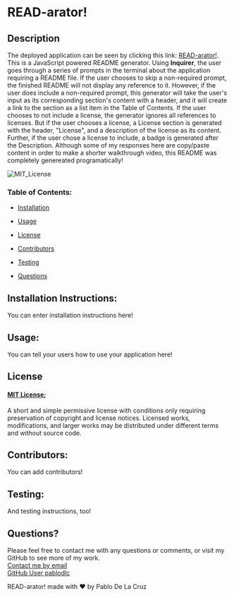 
# READ-arator!
## Description
The deployed application can be seen by clicking this link: [READ-arator!](https://github.com/pablodlc/readme-generator).  
This is a JavaScript powered README generator. Using **Inquirer**, the user goes through a series of prompts in the terminal about the application requiring a README file. If the user chooses to skip a non-required prompt, the finished README will not display any reference to it. However, if the user does include a non-required prompt, this generator will take the user's input as its corresponding section's content with a header, and it will create a link to the section as a list item in the Table of Contents. If the user chooses to not include a license, the generator ignores all references to licenses. But if the user chooses a license, a License section is generated with the header, "License", and a description of the license as its content. Further, if the user chose a license to include, a badge is generated after the Description. Although some of my responses here are copy/paste content in order to make a shorter walkthrough video, this README was completely genereated programatically!  

![MIT_License](https://img.shields.io/badge/license-MIT_License-blue)
        
    
### Table of Contents:

- [Installation](#installation)
    

- [Usage](#usage)
    

- [License](#license)
    

- [Contributors](#Contributors)
    

- [Testing](#Testing)
    
- [Questions](#questions)

 
## Installation Instructions:
You can enter installation instructions here!  
    
 
## Usage:
You can tell your users how to use your application here!  
    

## License
#### [MIT License](https://choosealicense.com/licenses/mit/);
A short and simple permissive license with conditions only requiring preservation of copyright and license notices. Licensed works, modifications, and larger works may be distributed under different terms and without source code.
            
 
## Contributors:
You can add contributors!  
    
 
## Testing:
And testing instructions, too!  
    
    
## Questions?
Please feel free to contact me with any questions or comments, or visit my GitHub to see more of my work.  
[Contact me by email](mailto:pablodlc@gmail.com)    
[GitHub User pablodlc](https://github.com/pablodlc)
    
READ-arator! made with ❤️ by Pablo De La Cruz
